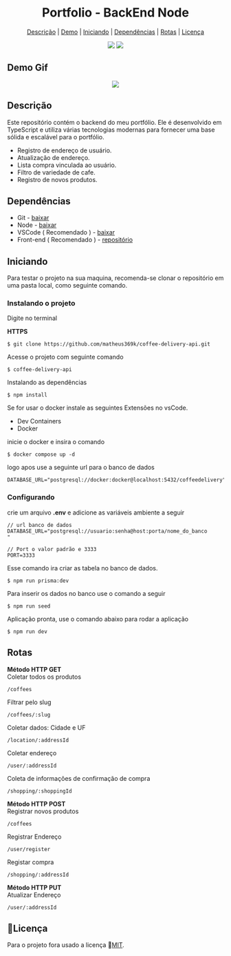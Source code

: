 <h1 align='center'>Portfolio - BackEnd Node</h1>

<div align='center'>

  [Descrição](#descrição)
  |
  [Demo](#demo-gif)
  |
  [Iniciando](#iniciando)
  |
  [Dependências](#dependências)
  |
  [Rotas](#rotas)
  |
  [Licença](#licença)

</div>

<div align='center'>
  <img src='https://img.shields.io/github/license/matheus369k/coffee-delivery-api.svg'/>
  <img src='https://img.shields.io/github/watchers/matheus369k/coffee-delivery-api.svg' />
</div>

## Demo Gif

<div align='center'>
  <img src='.github/coffee-delivery-projetc-view.gif' />
</div>

## Descrição

Este repositório contém o backend do meu portfólio. Ele é desenvolvido em TypeScript e utiliza várias tecnologias modernas para fornecer uma base sólida e escalável para o portfólio.

- Registro de endereço de usuário.
- Atualização de endereço.
- Lista compra vinculada ao usuário.
- Filtro de variedade de cafe.
- Registro de novos produtos.

## Dependências

- Git - [baixar](https://git-scm.com)
- Node - [baixar](https://nodejs.org/pt)
- VSCode ( Recomendado ) - [baixar](https://code.visualstudio.com)
- Front-end ( Recomendado ) - [repositório](https://github.com/matheus369k/coffee-delivery)

## Iniciando

Para testar o projeto na sua maquina, recomenda-se clonar o repositório em uma pasta local, como seguinte comando.

### Instalando o projeto

Digite no terminal

__HTTPS__
```
$ git clone https://github.com/matheus369k/coffee-delivery-api.git
```
Acesse o projeto com seguinte comando 
```
$ coffee-delivery-api
```
Instalando as dependências
```
$ npm install
```
Se for usar o docker instale as seguintes Extensões no vsCode.
- Dev Containers
- Docker

inicie o docker e insira o comando
```
$ docker compose up -d
```
logo apos use a seguinte url para o banco de dados
```
DATABASE_URL="postgresql://docker:docker@localhost:5432/coffeedelivery"
```
### Configurando

crie um arquivo __.env__ e adicione as variáveis ambiente a seguir

```
// url banco de dados
DATABASE_URL="postgresql://usuario:senha@host:porta/nome_do_banco
"

// Port o valor padrão e 3333
PORT=3333
```
Esse comando ira criar as tabela no banco de dados.
```
$ npm run prisma:dev
```
Para inserir os dados no banco use o comando a seguir
```
$ npm run seed
```
Aplicação pronta, use o comando abaixo para rodar a aplicação
```
$ npm run dev
```
## Rotas
__Método HTTP GET__<br/>
Coletar todos os produtos
```
/coffees
```
Filtrar pelo slug
```
/coffees/:slug
```
Coletar dados: Cidade e UF
```
/location/:addressId
```
Coletar endereço
```
/user/:addressId
```
Coleta de informações de confirmação de compra
```
/shopping/:shoppingId
```
__Método HTTP POST__<br/>
Registrar novos produtos
```
/coffees
```
Registrar Endereço
```
/user/register
```
Registar compra
```
/shopping/:addressId
```

__Método HTTP PUT__<br/>
Atualizar Endereço
```
/user/:addressId
```

## 📜Licença

Para o projeto fora usado a licença 🔗[MIT](/LICENSE.txt).